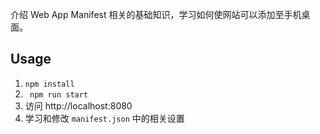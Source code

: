 介绍 Web App Manifest 相关的基础知识，学习如何使网站可以添加至手机桌面。

## Usage

1. ` npm install `
2. ` npm run start`
3. 访问 http://localhost:8080
4. 学习和修改 `manifest.json` 中的相关设置